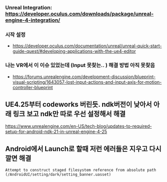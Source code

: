 ### Unreal Integration: https://developer.oculus.com/downloads/package/unreal-engine-4-integration/

### 시작 설정
* https://developer.oculus.com/documentation/unreal/unreal-quick-start-guide-quest/#developing-applications-with-the-ue4-editor

### 나는 VR에서 이 이슈 있었는데 (Input 못찾는.. ) 해결 방법 아직 못찾음
* https://forums.unrealengine.com/development-discussion/blueprint-visual-scripting/1643057-lost-input-actions-and-input-axis-for-motion-controller-blueprint


## UE4.25부터 codeworks 버린듯. ndk버전이 낮아서 아래 링크 보고 ndk만 따로 우선 설정해서 해결 
https://www.unrealengine.com/en-US/tech-blog/updates-to-required-setup-for-android-ndk-21-in-unreal-engine-4-25


## Android에서 Launch로 할때 저런 에러들은 지우고 다시 깔면 해결
```
Attempt to construct staged filesystem reference from absolute path (/AndroidUI/setting/dark/setting_banner.uasset)
```
